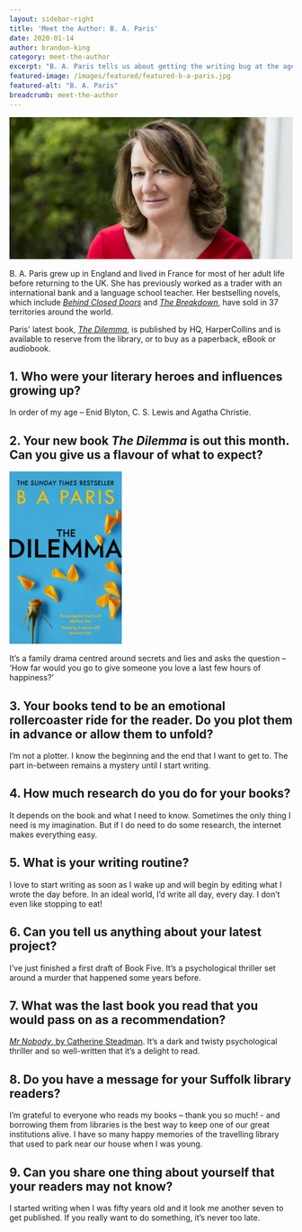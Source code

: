 ```yaml
---
layout: sidebar-right
title: 'Meet the Author: B. A. Paris'
date: 2020-01-14
author: brandon-king
category: meet-the-author
excerpt: "B. A. Paris tells us about getting the writing bug at the age of 50, and thanks her Suffolk readers."
featured-image: /images/featured/featured-b-a-paris.jpg
featured-alt: "B. A. Paris"
breadcrumb: meet-the-author
---
```


![B. A. Paris](/images/featured/featured-b-a-paris.jpg)

B. A. Paris grew up in England and lived in France for most of her adult life before returning to the UK. She has previously worked as a trader with an international bank and a language school teacher. Her bestselling novels, which include [<cite>Behind Closed Doors</cite>](https://suffolk.spydus.co.uk/cgi-bin/spydus.exe/ENQ/OPAC/BIBENQ?BRN=1893896) and [<cite>The Breakdown</cite>](https://suffolk.spydus.co.uk/cgi-bin/spydus.exe/ENQ/OPAC/BIBENQ?BRN=2080745), have sold in 37 territories around the world.

Paris' latest book, [<cite>The Dilemma</cite>](https://suffolk.spydus.co.uk/cgi-bin/spydus.exe/ENQ/OPAC/BIBENQ?BRN=2670938), is published by HQ, HarperCollins and is available to reserve from the library, or to buy as a paperback, eBook or audiobook.

## 1. Who were your literary heroes and influences growing up?

In order of my age – Enid Blyton, C. S. Lewis and Agatha Christie.

## 2.  Your new book <cite>The Dilemma</cite> is out this month. Can you give us a flavour of what to expect?

<a href="https://suffolk.spydus.co.uk/cgi-bin/spydus.exe/ENQ/OPAC/BIBENQ?BRN=2670938"><img src="/images/featured/featured-the-dilemma.jpg" alt="The Dilemma" class="mw-40 {% include /c/img-float-right.html %}" /></a>

It’s a family drama centred around secrets and lies and asks the question – ‘How far would you go to give someone you love a last few hours of happiness?’

## 3. Your books tend to be an emotional rollercoaster ride for the reader. Do you plot them in advance or allow them to unfold?

I’m not a plotter. I know the beginning and the end that I want to get to. The part in-between remains a mystery until I start writing.

## 4. How much research do you do for your books?

It depends on the book and what I need to know. Sometimes the only thing I need is my imagination. But if I do need to do some research, the internet makes everything easy.

## 5. What is your writing routine?

I love to start writing as soon as I wake up and will begin by editing what I wrote the day before. In an ideal world, I’d write all day, every day. I don’t even like stopping to eat!

## 6. Can you tell us anything about your latest project?

I’ve just finished a first draft of Book Five. It’s a psychological thriller set around a murder that happened some years before.

## 7. What was the last book you read that you would pass on as a recommendation?

[<cite>Mr Nobody</cite>, by Catherine Steadman](https://suffolk.spydus.co.uk/cgi-bin/spydus.exe/ENQ/OPAC/BIBENQ?BRN=2677363). It’s a dark and twisty psychological thriller and so well-written that it’s a delight to read.

## 8. Do you have a message for your Suffolk library readers?

I’m grateful to everyone who reads my books – thank you so much! - and borrowing them from libraries is the best way to keep one of our great institutions alive. I have so many happy memories of the travelling library that used to park near our house when I was young.

## 9. Can you share one thing about yourself that your readers may not know?

I started writing when I was fifty years old and it look me another seven to get published. If you really want to do something, it’s never too late.
